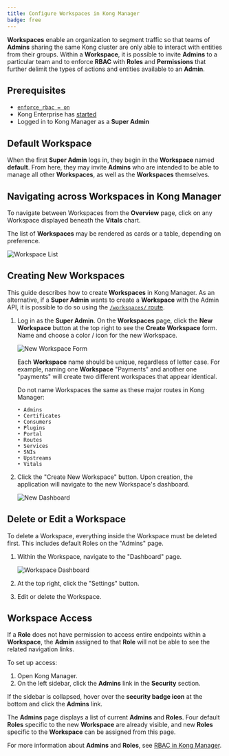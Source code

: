 ```yaml
---
title: Configure Workspaces in Kong Manager
badge: free
---
```


**Workspaces** enable an organization to segment traffic so that
teams of **Admins** sharing the same Kong cluster are only able to
interact with entities from their groups. Within a **Workspace**,
it is possible to invite **Admins** to a particular team and to
enforce **RBAC** with **Roles** and **Permissions** that further
delimit the types of actions and entities available to an **Admin**.

## Prerequisites

* [`enforce_rbac = on`](/gateway/{{page.kong_version}}/reference/property-reference/#enforce_rbac)
* Kong Enterprise has [started](/gateway/{{page.kong_version}}/plan-and-deploy/security/start-kong-securely)
* Logged in to Kong Manager as a **Super Admin**

## Default Workspace

When the first **Super Admin** logs in, they begin in the **Workspace**
named **default**. From here, they may invite **Admins** who are
intended to be able to manage all other **Workspaces**, as well as
the **Workspaces** themselves.

## Navigating across Workspaces in Kong Manager

To navigate between Workspaces from the **Overview** page, click on any
Workspace displayed beneath the **Vitals** chart.

The list of **Workspaces** may be rendered as cards or a table,
depending on preference.

![Workspace List](https://doc-assets.konghq.com/1.3/manager/kong-manager-workspaces-grid.png)


## Creating New Workspaces

This guide describes how to create **Workspaces** in Kong
Manager. As an alternative, if a **Super Admin** wants to create
a **Workspace** with the Admin API, it is possible to do so
using the [`/workspaces/` route](/gateway/{{page.kong_version}}/admin-api/workspaces/reference/#add-workspace).

1. Log in as the **Super Admin**. On the **Workspaces** page, click the **New Workspace**
button at the top right to see the **Create Workspace** form. Name and choose a
color / icon for the new Workspace.

    ![New Workspace Form](https://doc-assets.konghq.com/1.3/manager/workspaces/01-create-new-workspace.png)

    Each **Workspace** name should be unique,
    regardless of letter case. For example, naming one
    **Workspace** "Payments" and another one "payments" will
    create two different workspaces that appear identical.

    Do not name Workspaces the same as these major routes in Kong
    Manager:

    ```
    • Admins
    • Certificates
    • Consumers
    • Plugins
    • Portal
    • Routes
    • Services
    • SNIs
    • Upstreams
    • Vitals
    ```

2. Click the "Create New Workspace" button. Upon creation, the application will
navigate to the new Workspace's dashboard.

    ![New Dashboard](https://doc-assets.konghq.com/1.3/manager/workspaces/02-workspace-dashboard.png)


## Delete or Edit a Workspace

To delete a Workspace, everything inside the
Workspace must be deleted first. This includes default Roles on the "Admins"
page.

1. Within the Workspace, navigate to the "Dashboard" page.

    ![Workspace Dashboard](https://doc-assets.konghq.com/1.3/manager/workspaces/02-workspace-dashboard.png)

2. At the top right, click the "Settings" button.

3. Edit or delete the Workspace.


## Workspace Access

If a **Role** does not have permission to access entire endpoints within
a **Workspace**, the **Admin** assigned to that **Role** will not be
able to see the related navigation links.

To set up access:
1. Open Kong Manager.
2. On the left sidebar, click the **Admins** link in the
**Security** section.

  If the sidebar is collapsed, hover over
  the **security badge icon** at the bottom and click the
  **Admins** link.

The **Admins** page displays a list of current **Admins** and
**Roles**. Four default **Roles** specific to the new
**Workspace** are already visible, and new **Roles** specific
to the **Workspace** can be assigned from this page.

For more information about **Admins** and **Roles**, see
[RBAC in Kong Manager](/gateway/{{page.kong_version}}/configure/auth/rbac/).
